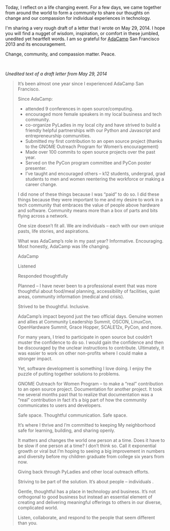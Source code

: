 <html><body><p>Today, I reflect on a life changing event. For a few days, we came together from around the world to form a community to share our thoughts on change and our compassion for individual experiences in technology.

I'm sharing a very rough draft of a letter that I wrote on May 29, 2014. I hope you will find a nugget of wisdom, inspiration, or comfort in these jumbled, unedited yet heartfelt words. I am so grateful for <a href="https://adacamp.org/" target="_blank">AdaCamp</a> San Francisco 2013 and its encouragement.

Change, community, and compassion matter. Peace.

 

<em>Unedited text of a draft letter from May 29, 2014</em>
</p><blockquote>It’s been almost one year since I experienced AdaCamp San Francisco.

Since AdaCamp:
<ul>
	<li>attended 9 conferences in open source/computing.</li>
	<li>encouraged more female speakers in my local business and tech community.</li>
	<li>co-organize PyLadies in my local city and have strived to build a friendly helpful partnerships with our Python and Javascript and entrepreneurship communities.</li>
	<li>Submitted my first contribution to an open source project (thanks to the GNOME Outreach Program for Women’s encouragement)</li>
	<li>Made over 100 commits to open source projects over the past year.</li>
	<li>Served on the PyCon program committee and PyCon poster presenter.</li>
	<li>I’ve taught and encouraged others – k12 students, undergrad, grad students to men and women reentering the workforce or making a career change.</li>
</ul>
I did none of these things because I was “paid” to do so. I did these things because they were important to me and my desire to work in a tech community that embraces the value of people above hardware and software. Community means more than a box of parts and bits flying across a network.

One size doesn’t fit all. We are individuals – each with our own unique pasts, life stories, and aspirations.

What was AdaCamp’s role in my past year? Informative. Encouraging. Most honestly, AdaCamp was life changing.

AdaCamp

Listened

Responded thoughtfully

Planned – I have never been to a professional event that was more thoughtful about food/meal planning, accessibility of facilities, quiet areas, community information (medical and crisis).

Strived to be thoughtful. Inclusive.

AdaCamp’s impact beyond just the two official days. Genuine women and allies at Community Leadership Summit, OSCON, LinuxCon, OpenHardware Summit, Grace Hopper, SCALE12x, PyCon, and more.

For many years, I tried to participate in open source but couldn’t muster the confidence to do so. I would gain the confidence and then be discouraged by the unclear instructions to contribute. Ultimately, it was easier to work on other non-profits where I could make a stronger impact.

Yet, software development is something I love doing. I enjoy the puzzle of putting together solutions to problems.

GNOME Outreach for Women Program – to make a “real” contribution to an open source project. Documentation for another project. It took me several months past that to realize that documentation was a “real” contribution in fact it’s a big part of how the community communicates to users and developers.

Safe space. Thoughtful communication. Safe space.

It’s where I thrive and I’m committed to keeping My neighborhood safe for learning, building, and sharing openly.

It matters and changes the world one person at a time. Does it have to be slow if one person at a time? I don’t think so. Call it exponential growth or viral but I’m hoping to seeing a big improvement in numbers and diversity before my children graduate from college six years from now.

Giving back through PyLadies and other local outreach efforts.

Striving to be part of the solution. It’s about people – individuals .

Gentle, thoughtful has a place in technology and business. It’s not orthogonal to good business but instead an essential element of creating and delivering meaningful offerings to others in our diverse, complicated world.

Listen, collaborate, and respond to the people that seem different than you.</blockquote></body></html>